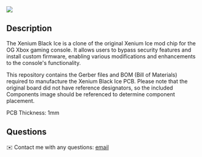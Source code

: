 
<img src="https://i.imgur.com/wZ6hWwh.png"> 

## Description
  
The Xenium Black Ice is a clone of the original Xenium Ice mod chip for the OG Xbox gaming console. It allows users to bypass security features and install custom firmware, enabling various modifications and enhancements to the console's functionality.

This repository contains the Gerber files and BOM (Bill of Materials) required to manufacture the Xenium Black Ice PCB. Please note that the original board did not have reference designators, so the included Components image should be referenced to determine component placement.

PCB Thickness: 1mm
  
## Questions
✉️ Contact me with any questions: [email](mailto:support@themodshop.co)<br />

    
